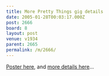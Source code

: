 ```yaml
---
title: More Pretty Things gig details
date: 2005-01-28T00:03:17.000Z
post: 2666
board: 8
layout: post
venue: v1934
parent: 2665
permalink: /m/2666/
---
```

<a href="http://www.peterice.com/Posters.htm">Poster here</a>, and <a href="http://greendragon.future.easyspace.com/things/page5.html">more details here</a>...
